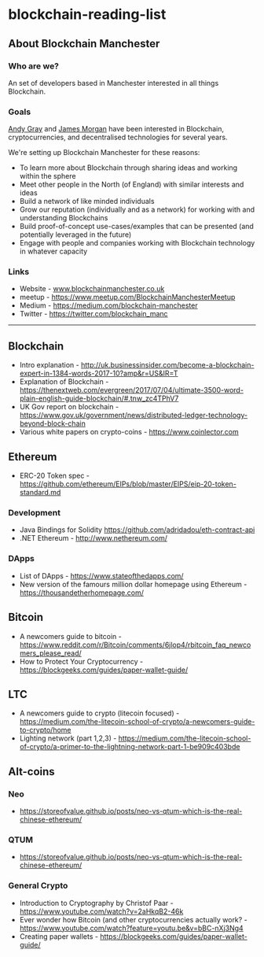 # blockchain-reading-list

## About Blockchain Manchester

### Who are we?

An set of developers based in Manchester interested in all things Blockchain. 

### Goals

[Andy Gray](https://github.com/andygray) and [James Morgan](https://github.com/jamesmorgan) have been interested in Blockchain, cryptocurrencies, and decentralised technologies for several years.

We're setting up Blockchain Manchester for these reasons:

* To learn more about Blockchain through sharing ideas and working within the sphere
* Meet other people in the North (of England) with similar interests and ideas
* Build a network of like minded individuals
* Grow our reputation (individually and as a network) for working with and understanding Blockchains
* Build proof-of-concept use-cases/examples that can be presented (and potentially leveraged in the future)
* Engage with people and companies working with Blockchain technology in whatever capacity

### Links

* Website - www.blockchainmanchester.co.uk
* meetup - https://www.meetup.com/BlockchainManchesterMeetup
* Medium - https://medium.com/blockchain-manchester
* Twitter - https://twitter.com/blockchain_manc

--------

## Blockchain

* Intro explanation - http://uk.businessinsider.com/become-a-blockchain-expert-in-1384-words-2017-10?amp&r=US&IR=T
* Explanation of Blockchain - https://thenextweb.com/evergreen/2017/07/04/ultimate-3500-word-plain-english-guide-blockchain/#.tnw_zc4TPhV7
* UK Gov report on blockchain - https://www.gov.uk/government/news/distributed-ledger-technology-beyond-block-chain
* Various white papers on crypto-coins - https://www.coinlector.com


## Ethereum

* ERC-20 Token spec - https://github.com/ethereum/EIPs/blob/master/EIPS/eip-20-token-standard.md

### Development

* Java Bindings for Solidity https://github.com/adridadou/eth-contract-api
* .NET Ethereum - http://www.nethereum.com/

### DApps

* List of DApps - https://www.stateofthedapps.com/
* New version of the famours million dollar homepage using Ethereum - https://thousandetherhomepage.com/

## Bitcoin

* A newcomers guide to bitcoin - https://www.reddit.com/r/Bitcoin/comments/6jlop4/rbitcoin_faq_newcomers_please_read/
* How to Protect Your Cryptocurrency - https://blockgeeks.com/guides/paper-wallet-guide/

## LTC

* A newcomers guide to crypto (litecoin focused) - https://medium.com/the-litecoin-school-of-crypto/a-newcomers-guide-to-crypto/home
* Lighting network (part 1,2,3) - https://medium.com/the-litecoin-school-of-crypto/a-primer-to-the-lightning-network-part-1-be909c403bde

## Alt-coins

### Neo

* https://storeofvalue.github.io/posts/neo-vs-qtum-which-is-the-real-chinese-ethereum/

### QTUM

* https://storeofvalue.github.io/posts/neo-vs-qtum-which-is-the-real-chinese-ethereum/

### General Crypto

* Introduction to Cryptography by Christof Paar - https://www.youtube.com/watch?v=2aHkqB2-46k
* Ever wonder how Bitcoin (and other cryptocurrencies actually work? - https://www.youtube.com/watch?feature=youtu.be&v=bBC-nXj3Ng4
* Creating paper wallets - https://blockgeeks.com/guides/paper-wallet-guide/

